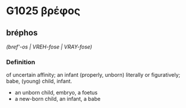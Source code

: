 # G1025 βρέφος

## bréphos

_(bref'-os | VREH-fose | VRAY-fose)_

### Definition

of uncertain affinity; an infant (properly, unborn) literally or figuratively; babe, (young) child, infant.

- an unborn child, embryo, a foetus
- a new-born child, an infant, a babe

